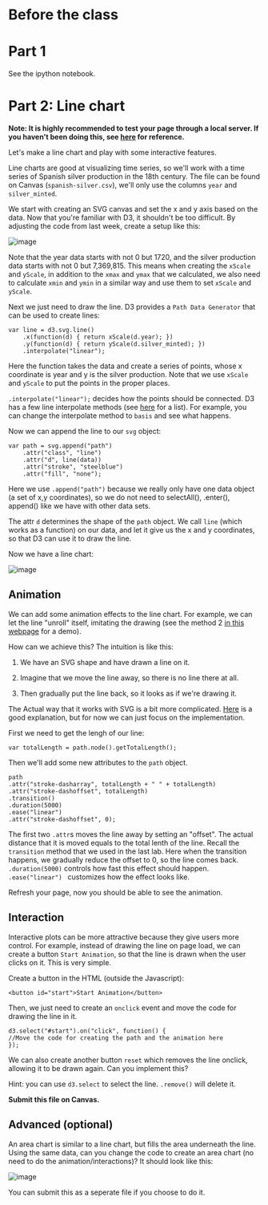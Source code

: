 # Before the class


# Part 1
See the ipython notebook.

# Part 2: Line chart

**Note: It is highly recommended to test your page through a local server. If you haven't been doing this, see [here](https://github.com/yy/dviz-course/wiki/Setting-up-a-local-server) for reference.** 

Let's make a line chart and play with some interactive features. 

Line charts are good at visualizing time series, so we'll work with a time series of Spanish silver production in the 18th century. The file can be found on Canvas (`spanish-silver.csv`), we'll only use the columns `year` and `silver_minted`.

We start with creating an SVG canvas and set the x and y axis based on the data. Now that you're familiar with D3, it shouldn't be too difficult. By adjusting the code from last week, create a setup like this:

![image](https://github.com/yy/dviz-course/blob/master/w10-high-dim/setup_axis.png)

Note that the year data starts with not 0 but 1720, and the silver production data starts with not 0 but 7,369,815. This means when creating the `xScale` and `yScale`, in addition to the `xmax` and `ymax` that we calculated, we also need to calculate `xmin` and `ymin` in a similar way and use them to set `xScale` and `yScale`.

Next we just need to draw the line. D3 provides a `Path Data Generator` that can be used to create lines:

    var line = d3.svg.line()
        .x(function(d) { return xScale(d.year); })
        .y(function(d) { return yScale(d.silver_minted); })
        .interpolate("linear");
        
Here the function takes the data and create a series of points, whose x coordinate is year and y is the silver production. Note that we use `xScale` and `yScale` to put the points in the proper places.

`.interpolate("linear");` decides how the points should be connected. D3 has a few line interpolate methods (see [here](https://github.com/d3/d3-3.x-api-reference/blob/master/SVG-Shapes.md) for a list). For example, you can change the interpolate method to `basis` and see what happens.

Now we can append the line to our `svg` object:

    var path = svg.append("path")
        .attr("class", "line")
        .attr("d", line(data))
        .attr("stroke", "steelblue")
        .attr("fill", "none");
        
Here we use `.append("path")` because we really only have one data object (a set of x,y coordinates), so we do not need to selectAll(), .enter(), append() like we have with other data sets.

The attr `d` determines the shape of the `path` object. We call `line` (which works as a function) on our data, and let it give us the x and y coordinates, so that D3 can use it to draw the line.

Now we have a line chart:

![image](https://github.com/yy/dviz-course/blob/master/w10-high-dim/line_chart.png)

## Animation
We can add some animation effects to the line chart. For example, we can let the line "unroll" itself, imitating the drawing (see the method 2 [in this webpage](http://codepen.io/himmel/live/LpbpLb) for a demo). 

How can we achieve this? The intuition is like this:

1. We have an SVG shape and have drawn a line on it.

2. Imagine that we move the line away, so there is no line there at all.

3. Then gradually put the line back, so it looks as if we're drawing it.

The Actual way that it works with SVG is a bit more complicated. [Here](https://css-tricks.com/svg-line-animation-works/) is a good explanation, but for now we can just focus on the implementation.

First we need to get the lengh of our line:

    var totalLength = path.node().getTotalLength();

Then we'll add some new attributes to the `path` object.

    path
    .attr("stroke-dasharray", totalLength + " " + totalLength)
    .attr("stroke-dashoffset", totalLength)
    .transition() 
    .duration(5000) 
    .ease("linear") 
    .attr("stroke-dashoffset", 0); 
    

The first two `.attr`s moves the line away by setting an "offset". The actual distance that it is moved equals to the total lenth of the line. Recall the `transition` method that we used in the last lab. Here when the transition happens, we gradually reduce the offset to 0, so the line comes back. `.duration(5000)` controls how fast this effect should happen. `.ease("linear") ` customizes how the effect looks like.

Refresh your page, now you should be able to see the animation.

## Interaction
Interactive plots can be more attractive because they give users more control. For example, instead of drawing the line on page load, we can create a button `Start Animation`, so that the line is drawn when the user clicks on it. This is very simple.

Create a button in the HTML (outside the Javascript):
	
	<button id="start">Start Animation</button>

Then, we just need to create an `onclick` event and move the code for drawing the line in it.

    d3.select("#start").on("click", function() {
    //Move the code for creating the path and the animation here
    });
    
We can also create another button `reset` which removes the line onclick, allowing it to be drawn again. Can you implement this?

Hint: you can use `d3.select` to select the line. `.remove()` will delete it.

**Submit this file on Canvas.**    

## Advanced (optional)
An area chart is similar to a line chart, but fills the area underneath the line. Using the same data, can you change the code to create an area chart (no need to do the animation/interactions)? It should look like this:

![image](https://github.com/yy/dviz-course/blob/master/w10-high-dim/area_chart.png)

You can submit this as a seperate file if you choose to do it.







